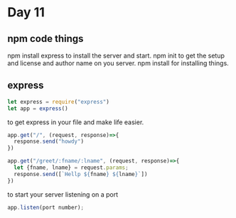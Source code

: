 # Day 11

## npm code things

npm install express to install the server and start.
npm init to get the setup and license and author name on you server.
npm install for installing things.

## express
```js
let express = require("express")
let app = express()
```
to get express in your file and make life easier.

```js
app.get("/", (request, response)=>{
  response.send("howdy")
})
```

```js
app.get("/greet/:fname/:lname", (request, response)=>{
  let {fname, lname} = request.params;
  response.send([`Hellp ${fname} ${lname}`])
})
```

to start your server listening on a port
```js
app.listen(port number);
```
